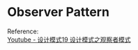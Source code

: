 # Observer Pattern



Reference: <br>
[Youtube - 设计模式19 设计模式之观察者模式](https://www.youtube.com/watch?v=BsNpdBvsniI&ab_channel=%E5%BC%80%E5%8F%91%E8%80%85%E5%AD%A6%E5%A0%82)